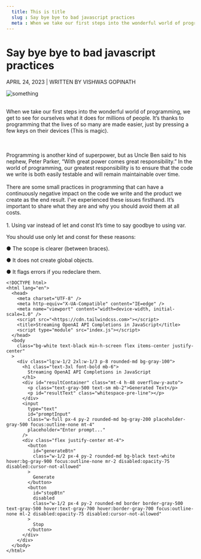 ```yaml
---
  title: This is title
  slug : Say bye bye to bad javascript practices
  meta : When we take our first steps into the wonderful world of programming, we get to see for ourselves what it does for millions of people. It’s thanks to programming that the lives
---
```


# Say bye bye to bad javascript practices

APRIL 24, 2023 | WRITTEN BY VISHWAS GOPINATH

<img src="https://cdn.builder.io/api/v1/image/assets%2FYJIGb4i01jvw0SRdL5Bt%2F77f866290d044b118268f88b0128e427" alt="something">

<br/>
<br/>

When we take our first steps into the wonderful world of programming, we get to see for ourselves what it does for millions of people. It’s thanks to programming that the lives of so many are made easier, just by pressing a few keys on their devices (This is magic).

<br/>
<br/>
Programming is another kind of superpower, but as Uncle Ben said to his nephew, Peter Parker, “With great power comes great responsibility.” In the world of programming, our greatest responsibility is to ensure that the code we write is both easily testable and will remain maintainable over time.

<br/>
<br/>
There are some small practices in programming that can have a continuously negative impact on the code we write and the product we create as the end result. I’ve experienced these issues firsthand. It’s important to share what they are and why you should avoid them at all costs.

<br/>
<br/>
  1. Using var instead of let and const
  It’s time to say goodbye to using var.
  
  You should use only let and const for these reasons:
  
  ● The scope is clearer (between braces).
  
  ● It does not create global objects.

● It flags errors if you redeclare them.

```
<!DOCTYPE html>
<html lang="en">
  <head>
    <meta charset="UTF-8" />
    <meta http-equiv="X-UA-Compatible" content="IE=edge" />
    <meta name="viewport" content="width=device-width, initial-scale=1.0" />
    <script src="<https://cdn.tailwindcss.com>"></script>
    <title>Streaming OpenAI API Completions in JavaScript</title>
    <script type="module" src="index.js"></script>
  </head>
  <body
    class="bg-white text-black min-h-screen flex items-center justify-center"
  >
    <div class="lg:w-1/2 2xl:w-1/3 p-8 rounded-md bg-gray-100">
      <h1 class="text-3xl font-bold mb-6">
        Streaming OpenAI API Completions in JavaScript
      </h1>
      <div id="resultContainer" class="mt-4 h-48 overflow-y-auto">
        <p class="text-gray-500 text-sm mb-2">Generated Text</p>
        <p id="resultText" class="whitespace-pre-line"></p>
      </div>
      <input
        type="text"
        id="promptInput"
        class="w-full px-4 py-2 rounded-md bg-gray-200 placeholder-gray-500 focus:outline-none mt-4"
        placeholder="Enter prompt..."
      />
      <div class="flex justify-center mt-4">
        <button
          id="generateBtn"
          class="w-1/2 px-4 py-2 rounded-md bg-black text-white hover:bg-gray-900 focus:outline-none mr-2 disabled:opacity-75 disabled:cursor-not-allowed"
        >
          Generate
        </button>
        <button
          id="stopBtn"
          disabled
          class="w-1/2 px-4 py-2 rounded-md border border-gray-500 text-gray-500 hover:text-gray-700 hover:border-gray-700 focus:outline-none ml-2 disabled:opacity-75 disabled:cursor-not-allowed"
        >
          Stop
        </button>
      </div>
    </div>
  </body>
</html>
```

